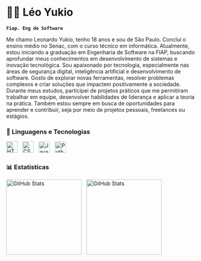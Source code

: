 # 🐱‍👤 Léo Yukio

**`Fiap. Eng de Software`**

Me chamo Leonardo Yukio, tenho 18 anos e sou de São Paulo. Concluí o ensino médio no Senac, com o curso técnico em informática. Atualmente, estou iniciando a graduação em Engenharia de Software na FIAP, buscando aprofundar meus conhecimentos em desenvolvimento de sistemas e inovação tecnológica. Sou apaixonado por tecnologia, especialmente nas áreas de segurança digital, inteligência artificial e desenvolvimento de software. Gosto de explorar novas ferramentas, resolver problemas complexos e criar soluções que impactem positivamente a sociedade. Durante meus estudos, participei de projetos práticos que me permitiram trabalhar em equipe, desenvolver habilidades de liderança e aplicar a teoria na prática. Também estou sempre em busca de oportunidades para aprender e contribuir, seja por meio de projetos pessoais, freelances ou estágios.



### 🤖 Linguagens e Tecnologias

<img 
    align="left" 
    alt="HTML"
    title="HTML" 
    width="30px" 
    style="padding-right: 10px;" 
    src="https://cdn.jsdelivr.net/gh/devicons/devicon@latest/icons/html5/html5-original.svg" 
/>
<img 
    align="left" 
    alt="CSS" 
    title="CSS"
    width="30px" 
    style="padding-right: 10px;" 
    src="https://cdn.jsdelivr.net/gh/devicons/devicon@latest/icons/css3/css3-original.svg" 
/>
<img 
    align="left" 
    alt="JavaScript" 
    title="JavaScript"
    width="30px" 
    style="padding-right: 10px;" 
    src="https://cdn.jsdelivr.net/gh/devicons/devicon@latest/icons/javascript/javascript-original.svg" 
/>
<img 
    align="left" 
    alt="Python" 
    title="Python"
    width="30px" 
    style="padding-right: 10px;" 
    src="https://cdn.jsdelivr.net/gh/devicons/devicon@latest/icons/python/python-original.svg" 
/>

<br/>
<br/>

### 📊 Estatísticas

<p>
  <img 
    align="left" 
    alt="GitHub Stats" 
    height="200" 
    style="padding-right: 10px;" 
    src="https://github-readme-stats.vercel.app/api?username=Leoyukiio&show_icons=true&theme=tokyonight&include_all_commits=true&locale=pt-br" 
  />

<img 
      align="left" 
      alt="GitHub Stats" 
      height="200" 
      src="https://github-readme-stats.vercel.app/api/top-langs/?username=leoyukiio&theme=tokyonight&layout=compact&custom_title=Tecnologias&langs_count=9" 
  />

</p>
